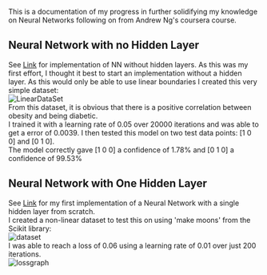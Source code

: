 This is a documentation of my progress in further solidifying my knowledge on Neural Networks following on from Andrew Ng's coursera course.  
## Neural Network with no Hidden Layer
See [Link]() for implementation of NN without hidden layers. As this was my first effort, I thought it best to start an implementation without a hidden layer. As this would only be able to use linear boundaries I created this very simple dataset:  
![LinearDataSet](https://github.com/JanThan/LearningML/blob/master/NeuralNetwork/images/LinearDataset.PNG)  
From this dataset, it is obvious that there is a positive correlation between obesity and being diabetic.  
I trained it with a learning rate of 0.05 over 20000 iterations and was able to get a error of 0.0039.
I then tested this model on two test data points: [1 0 0] and [0 1 0].  
The model correctly gave [1 0 0] a confidence of 1.78%
and [0 1 0] a confidence of 99.53%

## Neural Network with One Hidden Layer
See [Link](https://github.com/JanThan/LearningML/blob/master/NeuralNetwork/NN_withHiddenLayer.py) for my first implementation of a Neural Network with a single hidden layer from scratch.  
I created a non-linear dataset to test this on using 'make moons' from the Scikit library:  
![dataset](https://github.com/JanThan/LearningML/blob/master/NeuralNetwork/images/Data.png)  
I was able to reach a loss of 0.06 using a learning rate of 0.01 over just 200 iterations.  
![lossgraph](https://github.com/JanThan/LearningML/blob/master/NeuralNetwork/images/NN_with_hidden_cost.png)
